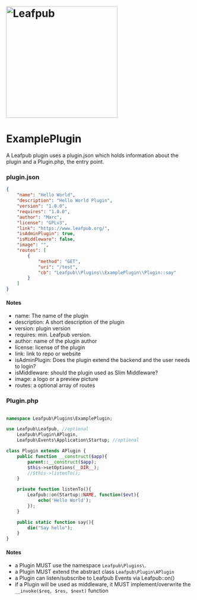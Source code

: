 # <img src="https://leafpub.org/content/uploads/2016/11/leafpub-logo-1.png" alt="Leafpub" width="300">

# ExamplePlugin

A Leafpub plugin uses a plugin.json which holds information about the plugin and a Plugin.php, the entry point.

### plugin.json

```json
{
    "name": "Hello World",
    "description": "Hello World Plugin",
    "version": "1.0.0",
    "requires": "1.0.0",
    "author": "Marc",
    "license": "GPLv3",
    "link": "https://www.leafpub.org/",
    "isAdminPlugin": true,
    "isMiddleware": false,
    "image": "",
    "routes": [
        {
            "method": "GET",
            "uri": "/test",
            "cb": "Leafpub\\Plugins\\ExamplePlugin\\Plugin::say"
        }
    ]
}
``` 

#### Notes

- name: The name of the plugin
- description: A short description of the plugin
- version: plugin version
- requires: min. Leafpub version.
- author: name of the plugin author
- license: license of the plugin
- link: link to repo or website
- isAdminPlugin: Does the plugin extend the backend and the user needs to login?
- isMiddleware: should the plugin used as Slim Middleware?
- image: a logo or a preview picture
- routes: a optional array of routes

### Plugin.php

```php

namespace Leafpub\Plugins\ExamplePlugin;

use Leafpub\Leafpub, //optional
    Leafpub\Plugin\APlugin,
    Leafpub\Events\Application\Startup; //optional

class Plugin extends APlugin {
    public function __construct($app){
        parent::__construct($app);
        $this->setOptions(__DIR__);
        //$this->listenTo();
    }

    private function listenTo(){
        Leafpub::on(Startup::NAME, function($evt){
            echo('Hello World');
        });
    }

    public static function say(){
        die("Say hello");
    }
}
```

#### Notes

- a Plugin MUST use the namespace `Leafpub\Plugins\`.
- a Plugin MUST extend the abstract class `Leafpub\Plugin\APlugin`
- a Plugin can listen/subscribe to Leafpub Events via Leafpub::on()
- if a Plugin will be used as middleware, it MUST implement/overwrite the `__invoke($req, $res, $next)` function